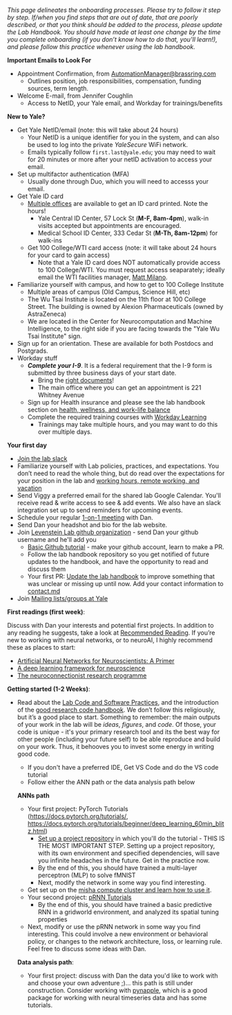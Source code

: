 *This page delineates the onboarding processes. Please try to follow it step by step. If/when you find steps that are out of date, that are poorly described, or that you think should be added to the process, please update the Lab Handbook. You should have made at least one change by the time you complete onboarding (if you don’t know how to do that, you’ll learn!), and please follow this practice whenever using the lab handbook.*

**Important Emails to Look For**

- Appointment Confirmation, from AutomationManager@brassring.com
    - Outlines position, job responsibilities, compensation, funding sources, term length.
- Welcome E-mail, from Jennifer Coughlin
    - Access to NetID, your Yale email, and Workday for trainings/benefits

**New to Yale?**

- Get Yale NetID/email (note: this will take about 24 hours)
    - Your NetID is a unique identifier for you in the system, and can also be used to log into the private *YaleSecure* WiFi network.
    - Emails typically follow `first.last@yale.edu`; you may need to wait for 20 minutes or more after your netID activation to access your email.
- Set up multifactor authentication (MFA)
    - Usually done through Duo, which you will need to accesss your email.
- Get Yale ID card
    - [Multiple offices](https://idcenter.yale.edu/id-center-hours) are available to get an ID card printed. Note the hours!
        - Yale Central ID Center, 57 Lock St (**M-F, 8am-4pm**), walk-in visits accepted but appointments are encouraged.
        - Medical School ID Center, 333 Cedar St (**M-Th, 8am-12pm**) for walk-ins
    - Get 100 College/WTI card access (note: it will take about 24 hours for your card to gain access)
        - Note that a Yale ID card does NOT automatically provide access to 100 College/WTI. You must request access seaparately; ideally email the WTI facilities manager, [Matt Milano](mailto:matthew.milano@yale.edu).
- Familiarize yourself with campus, and how to get to 100 College Institute
    - Multiple areas of campus (Old Campus, Science Hill, etc)
    - The Wu Tsai Institute is located on the 11th floor at 100 College Street. The building is owned by Alexion Pharmaceuticals (owned by AstraZeneca)
    - We are located in the Center for Neurocomputation and Machine Intelligence, to the right side if you are facing towards the "Yale Wu Tsai Institute" sign.
- Sign up for an orientation. These are available for both Postdocs and Postgrads.
- Workday stuff
    - ***Complete your I-9***. It is a federal requirement that the I-9 form is submitted by three business days of your start date.
        - Bring the [right documents](https://your.yale.edu/working-at-yale/new-employee-information/important-actions-to-take/submitting-your-i-9-form)!
        - The main office where you can get an appointment is 221 Whitney Avenue 
    - Sign up for Health insurance and please see the lab handbook section on [health, wellness, and work-life balance](https://levensteinlab.github.io/Lab-Handbook/Policies/health_wellness/)
    - Complete the required training courses with [Workday Learning](https://www.myworkday.com/yale/learning/)
        - Trainings may take multiple hours, and you may want to do this over multiple days.


**Your first day**

- [Join the lab slack](https://join.slack.com/t/levensteinlab/shared_invite/zt-3coybbilg-4v5vsK2SFpaGU~NH5QD1lA)
- Familiarize yourself with Lab policies, practices, and expectations. You don’t need to read the whole thing, but do read over the expectations for your position in the lab and [working hours, remote working, and vacation](https://levensteinlab.github.io/Lab-Handbook/Policies/hours_remote_vacation/)
- Send Viggy a preferred email for the shared lab Google Calendar. You'll receive read & write access to see & add events. We also have an slack integration set up to send reminders for upcoming events.
- Schedule your regular [1-on-1 meeting](https://levensteinlab.github.io/Lab-Handbook/Policies/meetings/) with Dan.
- Send Dan your headshot and bio for the lab website.
- Join [Levenstein Lab github organization](https://github.com/LevensteinLab) - send Dan your github username and he'll add you
    - [Basic Github tutorial](https://levensteinlab.github.io/Lab-Handbook/Resources/basic_github/) - make your github account, learn to make a PR.
    - Follow the lab handbook repository so you get notified of future updates to the handbook, and have the opportunity to read and discuss them
    - Your first PR: [Update the lab handbook](https://github.com/LevensteinLab/Lab-Handbook) to improve something that was unclear or missing up until now. Add your contact information to [contact.md](https://levensteinlab.github.io/Lab-Handbook/contact/)
- Join [Mailing lists/groups at Yale](https://levensteinlab.github.io/Lab-Handbook/Resources/mailing_lists/)

**First readings (first week)**:

Discuss with Dan your interests and potential first projects. In addition to any reading he suggests, take a look at [Recommended Reading](https://levensteinlab.github.io/Lab-Handbook/Resources/recommended_reading/). If you’re new to working with neural networks, or to neuroAI, I highly recommend these as places to start:

- [Artificial Neural Networks for Neuroscientists: A Primer](https://www.sciencedirect.com/science/article/pii/S0896627320307054)
- [A deep learning framework for neuroscience](https://www.nature.com/articles/s41593-019-0520-2) 
- [The neuroconnectionist research programme](https://www.nature.com/articles/s41583-023-00705-w) 

**Getting started (1-2 Weeks)**:

- Read about the [Lab Code and Software Practices](https://levensteinlab.github.io/Lab-Handbook/Policies/code_software/), and the introduction of the [good research code handbook](https://goodresearch.dev/index.html). We don’t follow this religiously, but it’s a good place to start. Something to remember: the main outputs of your work in the lab will be *ideas*, *figures*, and *code*. Of those, your code is unique - it's your primary research tool and its the best way for other people (including your future self) to be able reproduce and build on your work. Thus, it behooves you to invest some energy in writing good code. 
    - If you don't have a preferred IDE, Get VS Code and do the VS code tutorial
    - Follow either the ANN path or the data analysis path below
 
    **ANNs path**
    
    - Your first project: PyTorch Tutorials (https://docs.pytorch.org/tutorials/, https://docs.pytorch.org/tutorials/beginner/deep_learning_60min_blitz.html)
        - [Set up a project repository](https://levensteinlab.github.io/Lab-Handbook/Policies/code_software/) in which you'll do the tutorial - THIS IS THE MOST IMPORTANT STEP. Setting up a project repository, with its own environment and specified dependencies, will save you infinite headaches in the future. Get in the practice now.
        - By the end of this, you should have trained a multi-layer perceptron (MLP) to solve fMNIST
        - Next, modify the network in some way you find interesting.
    - Get set up on the [misha compute cluster and learn how to use it](https://levensteinlab.github.io/Lab-Handbook/Resources/hpc/).
    - Your second project: [pRNN Tutorials](https://levensteinlab.github.io/Lab-Handbook/Resources/prnn_tutorial/)
        - By the end of this, you should have trained a basic predictive RNN in a gridworld environment, and analyzed its spatial tuning properties
    - Next, modify or use the pRNN network in some way you find interesting. This could involve a new environment or behavioral policy, or changes to the network architecture, loss, or learning rule. Feel free to discuss some ideas with Dan.
     
    **Data analysis path**:
    
    - Your first project: discuss with Dan the data you'd like to work with and choose your own adventure ;)... this path is still under construction. Consider working with [pynapple](https://pynapple.org/index.html), which is a good package for working with neural timeseries data and has some tutorials.

